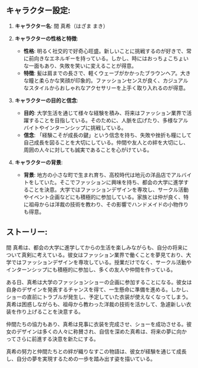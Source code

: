 ## キャラクター設定:

1. **キャラクター名**: 間 真希（はざま まき）

2. **キャラクターの性格と特徴**:
   - **性格**: 明るく社交的で好奇心旺盛。新しいことに挑戦するのが好きで、常に前向きなエネルギーを持っている。しかし、時にはおっちょこちょいな一面もあり、失敗を笑いに変えることが得意。
   - **特徴**: 髪は肩までの長さで、軽くウェーブがかかったブラウンヘア。大きな瞳と柔らかな笑顔が印象的。ファッションセンスが良く、カジュアルなスタイルからおしゃれなアクセサリーを上手く取り入れるのが得意。

3. **キャラクターの目的と信念**:
   - **目的**: 大学生活を通じて様々な経験を積み、将来はファッション業界で活躍することを目指している。そのために、人脈を広げたり、多様なアルバイトやインターンシップに挑戦している。
   - **信念**: 「経験こそが成長の鍵」という信念を持ち、失敗や挫折も糧にして自己成長を図ることを大切にしている。仲間や友人との絆を大切にし、周囲の人々に対しても誠実であることを心がけている。

4. **キャラクターの背景**:
   - **背景**: 地方の小さな町で生まれ育ち、高校時代は地元の洋品店でアルバイトをしていた。そこでファッションに興味を持ち、都会の大学に進学することを決意。大学ではファッションデザインを専攻し、サークル活動やイベント企画などにも積極的に参加している。家族とは仲が良く、特に祖母からは洋裁の技術を教わり、その影響でハンドメイドの小物作りも得意。

## ストーリー:

間 真希は、都会の大学に進学してからの生活を楽しみながらも、自分の将来について真剣に考えている。彼女はファッション業界で働くことを夢見ており、大学ではファッションデザインを専攻している。授業だけでなく、サークル活動やインターンシップにも積極的に参加し、多くの友人や仲間を作っている。

ある日、真希は大学のファッションショーの企画に参加することになる。彼女は自身のデザインを発表するチャンスを得て、一生懸命に準備を進める。しかし、ショーの直前にトラブルが発生し、予定していた衣装が使えなくなってしまう。真希は困惑しながらも、祖母から教わった洋裁の技術を活かして、急遽新しい衣装を作り上げることを決意する。

仲間たちの協力もあり、真希は見事に衣装を完成させ、ショーを成功させる。彼女のデザインは多くの人々に称賛され、自信を深めた真希は、将来の夢に向かってさらに前進する決意を新たにする。

真希の努力と仲間たちとの絆が織りなすこの物語は、彼女が経験を通じて成長し、自分の夢を実現するための一歩を踏み出す姿を描いている。
